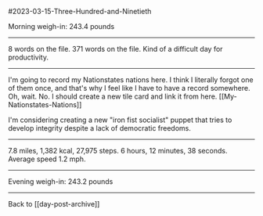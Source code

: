 #2023-03-15-Three-Hundred-and-Ninetieth

Morning weigh-in:  243.4 pounds

---
8 words on the file.  371 words on the file.  Kind of a difficult day for productivity.

---
I'm going to record my Nationstates nations here.  I think I literally forgot one of them once, and that's why I feel like I have to have a record somewhere.  Oh, wait.  No.  I should create a new tile card and link it from here.  [[My-Nationstates-Nations]]

I'm considering creating a new "iron fist socialist" puppet that tries to develop integrity despite a lack of democratic freedoms.

---
7.8 miles, 1,382 kcal, 27,975 steps.  6 hours, 12 minutes, 38 seconds.  Average speed 1.2 mph.

---
Evening weigh-in:  243.2 pounds

---
Back to [[day-post-archive]]